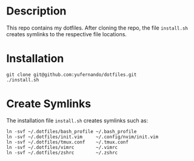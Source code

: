 # Description 
This repo contains my dotfiles. After cloning the repo, the file `install.sh` creates symlinks to the respective file locations.

# Installation

```
git clone git@github.com:yufernando/dotfiles.git
./install.sh
```

# Create Symlinks
The installation file `install.sh` creates symlinks such as:
```
ln -svf ~/.dotfiles/bash_profile ~/.bash_profile
ln -svf ~/.dotfiles/init.vim     ~/.config/nvim/init.vim
ln -svf ~/.dotfiles/tmux.conf    ~/.tmux.conf
ln -svf ~/.dotfiles/vimrc        ~/.vimrc
ln -svf ~/.dotfiles/zshrc        ~/.zshrc
